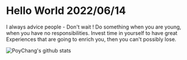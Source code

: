 # Hello World 2022/06/14

I always advice people - Don't wait ! Do something when you are young, when you have no responsibilities. Invest time in yourself to have great Experiences that are going to enrich you, then you can't possibly lose.

![PoyChang's github stats](https://github-readme-stats.vercel.app/api?username=poychang&show_icons=true&theme=dracula)
